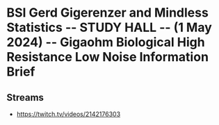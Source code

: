 # BSI Gerd Gigerenzer and Mindless Statistics -- STUDY HALL -- (1 May 2024) -- Gigaohm Biological High Resistance Low Noise Information Brief

## Streams
- https://twitch.tv/videos/2142176303

